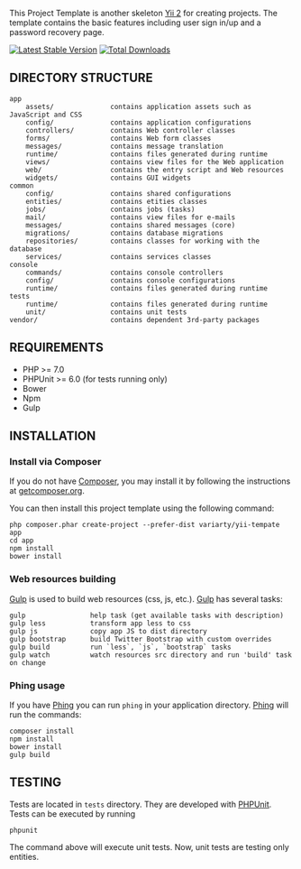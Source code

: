 This Project Template is another skeleton [Yii 2](http://www.yiiframework.com/) for creating projects.
The template contains the basic features including user sign in/up and a password recovery page.

[![Latest Stable Version](https://poser.pugx.org/variarty/yii-template/v/stable)](https://packagist.org/packages/variarty/yii-template)
[![Total Downloads](https://poser.pugx.org/variarty/yii-template/downloads)](https://packagist.org/packages/variarty/yii-template)

DIRECTORY STRUCTURE
-------------------

```
app
    assets/              contains application assets such as JavaScript and CSS
    config/              contains application configurations
    controllers/         contains Web controller classes
    forms/               contains Web form classes
    messages/            contains message translation
    runtime/             contains files generated during runtime
    views/               contains view files for the Web application
    web/                 contains the entry script and Web resources
    widgets/             contains GUI widgets
common
    config/              contains shared configurations
    entities/            contains etities classes
    jobs/                contains jobs (tasks)
    mail/                contains view files for e-mails
    messages/            contains shared messages (core)
    migrations/          contains database migrations
    repositories/        contains classes for working with the database
    services/            contains services classes
console
    commands/            contains console controllers
    config/              contains console configurations
    runtime/             contains files generated during runtime
tests
    runtime/             contains files generated during runtime
    unit/                contains unit tests
vendor/                  contains dependent 3rd-party packages
```

REQUIREMENTS
------------
* PHP >= 7.0
* PHPUnit >= 6.0 (for tests running only)
* Bower
* Npm
* Gulp

INSTALLATION
------------

### Install via Composer

If you do not have [Composer](http://getcomposer.org/), you may install it by following the instructions
at [getcomposer.org](http://getcomposer.org/doc/00-intro.md#installation-nix).

You can then install this project template using the following command:

~~~
php composer.phar create-project --prefer-dist variarty/yii-tempate app
cd app
npm install
bower install
~~~

### Web resources building

[Gulp](https://gulpjs.com/) is used to build web resources (css, js, etc.). [Gulp](https://gulpjs.com/) has several tasks:

```
gulp                help task (get available tasks with description)
gulp less           transform app less to css
gulp js             copy app JS to dist directory
gulp bootstrap      build Twitter Bootstrap with custom overrides
gulp build          run `less`, `js`, `bootstrap` tasks
gulp watch          watch resources src directory and run 'build' task on change
```

### Phing usage

If you have [Phing](https://www.phing.info/) you can run `phing` in your application directory. [Phing](https://www.phing.info/) will run the commands:

~~~
composer install
npm install
bower install
gulp build
~~~

TESTING
-------

Tests are located in `tests` directory. They are developed with [PHPUnit](https://phpunit.de). Tests can be executed by running

```
phpunit
```

The command above will execute unit tests. Now, unit tests are testing only entities.
